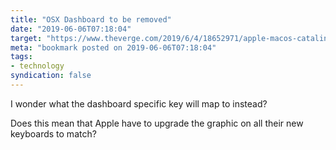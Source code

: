 ```yaml
---
title: "OSX Dashboard to be removed"
date: "2019-06-06T07:18:04"
target: "https://www.theverge.com/2019/6/4/18652971/apple-macos-catalina-dashboard-widgets-removed-feature"
meta: "bookmark posted on 2019-06-06T07:18:04"
tags:
- technology
syndication: false
---
```

I wonder what the dashboard specific key will map to instead?

Does this mean that Apple have to upgrade the graphic on all their new keyboards to match?
